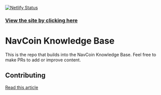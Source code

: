 [![Netlify Status](https://api.netlify.com/api/v1/badges/74b01439-7540-4af8-bd6a-6c1989dd6510/deploy-status)](https://app.netlify.com/sites/navcoin-knowledge-base/deploys)

### [View the site by clicking here](https://navcoin-knowledge-base.netlify.com/)

# NavCoin Knowledge Base

This is the repo that builds into the NavCoin Knowledge Base. Feel free to make PRs to add or improve content.

## Contributing 

[Read this article](https://navcoin-knowledge-base.netlify.com/technical-support/contribute-to-the-knowledge-base/)
